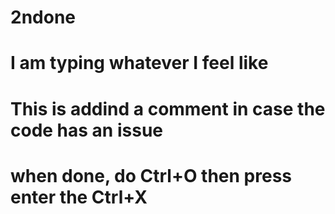 # 2ndone
# I am typing whatever I feel like
# This is addind a comment in case the code has an issue
# when done, do Ctrl+O then press enter the Ctrl+X
